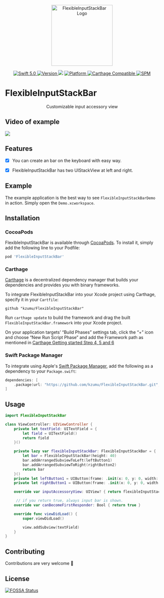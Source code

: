 <p align="center">
   <img width="200" src="https://raw.githubusercontent.com/SvenTiigi/SwiftKit/gh-pages/readMeAssets/SwiftKitLogo.png" alt="FlexibleInputStackBar Logo">
</p>

<p align="center">
   <a href="https://developer.apple.com/swift/">
      <img src="https://img.shields.io/badge/Swift-5.0-orange.svg?style=flat" alt="Swift 5.0">
   </a>
   <a href="http://cocoapods.org/pods/FlexibleInputStackBar">
      <img src="https://img.shields.io/cocoapods/v/FlexibleInputStackBar.svg?style=flat" alt="Version">
   </a>
<a href="https://app.fossa.io/projects/git%2Bgithub.com%2Fkzumu%2FFlexibleInputStackBar?ref=badge_shield" alt="FOSSA Status"><img src="https://app.fossa.io/api/projects/git%2Bgithub.com%2Fkzumu%2FFlexibleInputStackBar.svg?type=shield"/></a>
   <a href="http://cocoapods.org/pods/FlexibleInputStackBar">
      <img src="https://img.shields.io/cocoapods/p/FlexibleInputStackBar.svg?style=flat" alt="Platform">
   </a>
   <a href="https://github.com/Carthage/Carthage">
      <img src="https://img.shields.io/badge/Carthage-compatible-4BC51D.svg?style=flat" alt="Carthage Compatible">
   </a>
   <a href="https://github.com/apple/swift-package-manager">
      <img src="https://img.shields.io/badge/Swift%20Package%20Manager-compatible-brightgreen.svg" alt="SPM">
   </a>
</p>

# FlexibleInputStackBar

<p align="center">
Customizable input accessory view
</p>

## Video of example
![](https://raw.githubusercontent.com/kzumu/FlexibleInputStackBar/resource/Resources/demo.gif)

## Features

- [x] You can create an bar on the keyboard with easy way.
- [x] FlexibleInputStackBar has two UIStackView at left and right.


## Example

The example application is the best way to see `FlexibleInputStackBarDemo` in action. Simply open the `Demo.xcworkspace`.

## Installation

### CocoaPods

FlexibleInputStackBar is available through [CocoaPods](http://cocoapods.org). To install
it, simply add the following line to your Podfile:

```bash
pod 'FlexibleInputStackBar'
```

### Carthage

[Carthage](https://github.com/Carthage/Carthage) is a decentralized dependency manager that builds your dependencies and provides you with binary frameworks.

To integrate FlexibleInputStackBar into your Xcode project using Carthage, specify it in your `Cartfile`:

```ogdl
github "kzumu/FlexibleInputStackBar"
```

Run `carthage update` to build the framework and drag the built `FlexibleInputStackBar.framework` into your Xcode project. 

On your application targets’ “Build Phases” settings tab, click the “+” icon and choose “New Run Script Phase” and add the Framework path as mentioned in [Carthage Getting started Step 4, 5 and 6](https://github.com/Carthage/Carthage/blob/master/README.md#if-youre-building-for-ios-tvos-or-watchos)

### Swift Package Manager

To integrate using Apple's [Swift Package Manager](https://swift.org/package-manager/), add the following as a dependency to your `Package.swift`:

```swift
dependencies: [
    .package(url: "https://github.com/kzumu/FlexibleInputStackBar.git", from: "0.0.2")
]
```

## Usage
```swift
import FlexibleInputStackBar

class ViewController: UIViewController {
    private let textField: UITextField = {
        let field = UITextField()
        return field
    }()

    private lazy var flexibleInputStackBar: FlexibleInputStackBar = {
        let bar = FlexibleInputStackBar(height: 40)
        bar.addArrangedSubviewToLeft(leftButton1)
        bar.addArrangedSubviewToRight(rightButton2)
        return bar
    }()
    private let leftButton1 = UIButton(frame: .init(x: 0, y: 0, width: 40, height: 40))
    private let rightButton1 = UIButton(frame: .init(x: 0, y: 0, width: 40, height: 40))

    override var inputAccessoryView: UIView? { return flexibleInputStackBar }

     // if you return true, always input bar is shown.
    override var canBecomeFirstResponder: Bool { return true }

    override func viewDidLoad() {
        super.viewDidLoad()

        view.addSubview(textField)
    }
}
```


## Contributing
Contributions are very welcome 🙌


## License
[![FOSSA Status](https://app.fossa.io/api/projects/git%2Bgithub.com%2Fkzumu%2FFlexibleInputStackBar.svg?type=large)](https://app.fossa.io/projects/git%2Bgithub.com%2Fkzumu%2FFlexibleInputStackBar?ref=badge_large)